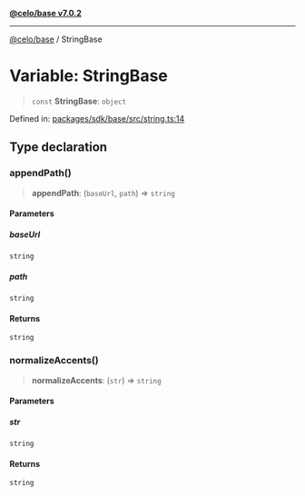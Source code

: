 [**@celo/base v7.0.2**](../README.md)

***

[@celo/base](../README.md) / StringBase

# Variable: StringBase

> `const` **StringBase**: `object`

Defined in: [packages/sdk/base/src/string.ts:14](https://github.com/celo-org/developer-tooling/blob/master/packages/sdk/base/src/string.ts#L14)

## Type declaration

### appendPath()

> **appendPath**: (`baseUrl`, `path`) => `string`

#### Parameters

##### baseUrl

`string`

##### path

`string`

#### Returns

`string`

### normalizeAccents()

> **normalizeAccents**: (`str`) => `string`

#### Parameters

##### str

`string`

#### Returns

`string`
